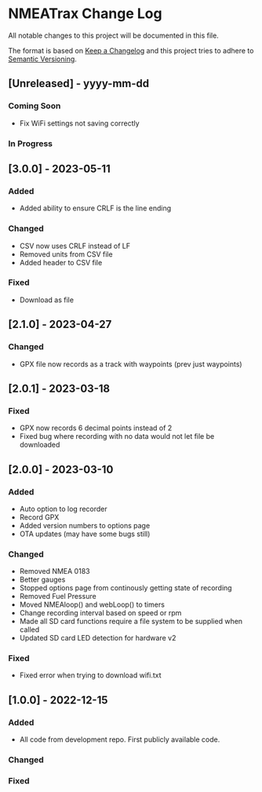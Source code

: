 
# NMEATrax Change Log
All notable changes to this project will be documented in this file.
 
The format is based on [Keep a Changelog](http://keepachangelog.com/)
and this project tries to adhere to [Semantic Versioning](http://semver.org/).

## [Unreleased] - yyyy-mm-dd
 
### Coming Soon
- Fix WiFi settings not saving correctly

### In Progress


## [3.0.0] - 2023-05-11

### Added
- Added ability to ensure CRLF is the line ending

### Changed
- CSV now uses CRLF instead of LF
- Removed units from CSV file
- Added header to CSV file

### Fixed
- Download as file


## [2.1.0] - 2023-04-27

### Changed
- GPX file now records as a track with waypoints (prev just waypoints)


## [2.0.1] - 2023-03-18

### Fixed
- GPX now records 6 decimal points instead of 2
- Fixed bug where recording with no data would not let file be downloaded


## [2.0.0] - 2023-03-10

### Added
- Auto option to log recorder
- Record GPX
- Added version numbers to options page
- OTA updates (may have some bugs still)

### Changed
- Removed NMEA 0183
- Better gauges
- Stopped options page from continously getting state of recording
- Removed Fuel Pressure
- Moved NMEAloop() and webLoop() to timers
- Change recording interval based on speed or rpm
- Made all SD card functions require a file system to be supplied when called
- Updated SD card LED detection for hardware v2

### Fixed
- Fixed error when trying to download wifi.txt
 

## [1.0.0] - 2022-12-15
 
### Added
- All code from development repo. First publicly available code.
   
### Changed
 
### Fixed

